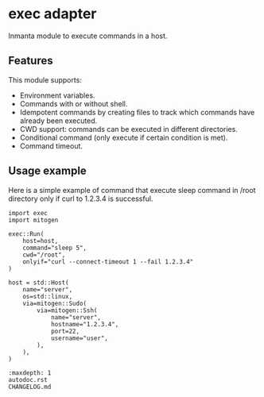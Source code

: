 # exec adapter

Inmanta module to execute commands in a host.

## Features

This module supports:
- Environment variables.
- Commands with or without shell.
- Idempotent commands by creating files to track which commands have already been executed.
- CWD support: commands can be executed in different directories.
- Conditional command (only execute if certain condition is met).
- Command timeout.

## Usage example

Here is a simple example of command that execute sleep command in /root directory only if curl to 1.2.3.4 is successful.

```
import exec
import mitogen

exec::Run(
    host=host, 
    command="sleep 5", 
    cwd="/root",
    onlyif="curl --connect-timeout 1 --fail 1.2.3.4"
)

host = std::Host(
    name="server",
    os=std::linux,
    via=mitogen::Sudo(
        via=mitogen::Ssh(
            name="server",
            hostname="1.2.3.4",
            port=22,
            username="user",
        ),
    ),
)
```

```{toctree}
:maxdepth: 1
autodoc.rst
CHANGELOG.md
```